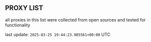## PROXY LIST

all proxies in this list were collected from open sources and tested for functionality

last update: `2025-03-25 19:44:23.985561+00:00` UTC